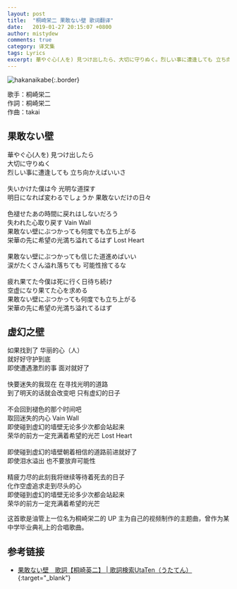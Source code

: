 ```yaml
---
layout: post
title:  "桐崎栄二 果敢ない壁 歌词翻译"
date:   2019-01-27 20:15:07 +0800
author: mistydew
comments: true
category: 译文集
tags: Lyrics
excerpt: 華やぐ心(人を) 見つけ出したら、大切に守りぬく。烈しい事に遭逢しても 立ち向かえばいいさ。
---
```

![hakanaikabe](https://mistydew.github.io/assets/images/translations/hakanaikabe.jpg){:.border}

歌手：桐崎栄二<br>
作詞：桐崎栄二<br>
作曲：takai

<div class="lyric-original">
  <h2>果敢ない壁</h2>
  <p>
    華やぐ心(人を) 見つけ出したら<br>
    大切に守りぬく<br>
    烈しい事に遭逢しても 立ち向かえばいいさ<br>
    <br>
    失いかけた僕は今 光明な道探す<br>
    明日になれば変わるでしょうか 果敢ないだけの日々<br>
    <br>
    色褪せたあの時間に戻れはしないだろう<br>
    失われた心取り戻す Vain Wall<br>
    果敢ない壁にぶつかっても何度でも立ち上がる<br>
    栄華の先に希望の光満ち溢れてるはず Lost Heart<br>
    <br>
    果敢ない壁にぶつかっても信じた道進めばいい<br>
    涙がたくさん溢れ落ちても 可能性捨てるな<br>
    <br>
    疲れ果てた今僕は死に行く日待ち続け<br>
    空虚になり果てた心を求める<br>
    果敢ない壁にぶつかっても何度でも立ち上がる<br>
    栄華の先に希望の光満ち溢れてるはず
  </p>
</div>

<div class="lyric-translation">
  <h2>虚幻之壁</h2>
  <p>
    如果找到了 华丽的心（人）<br>
    就好好守护到底<br>
    即使遭遇激烈的事 面对就好了<br>
    <br>
    快要迷失的我现在 在寻找光明的道路<br>
    到了明天的话就会改变吧 只有虚幻的日子<br>
    <br>
    不会回到褪色的那个时间吧<br>
    取回迷失的内心 Vain Wall<br>
    即使碰到虚幻的墙壁无论多少次都会站起来<br>
    荣华的前方一定充满着希望的光芒 Lost Heart<br>
    <br>
    即使碰到虚幻的墙壁朝着相信的道路前进就好了<br>
    即使泪水溢出 也不要放弃可能性<br>
    <br>
    精疲力尽的此刻我将继续等待着死去的日子<br>
    化作空虚追求走到尽头的心<br>
    即使碰到虚幻的墙壁无论多少次都会站起来<br>
    荣华的前方一定充满着希望的光芒
  </p>
</div>

这首歌是油管上一位名为桐崎栄二的 UP 主为自己的视频制作的主题曲，曾作为某中学毕业典礼上的合唱歌曲。

## 参考链接

* [果敢ない壁　歌詞【桐崎英二】 \| 歌詞検索UtaTen（うたてん）](https://utaten.com/lyric/桐崎英二/果敢ない壁){:target="_blank"}
